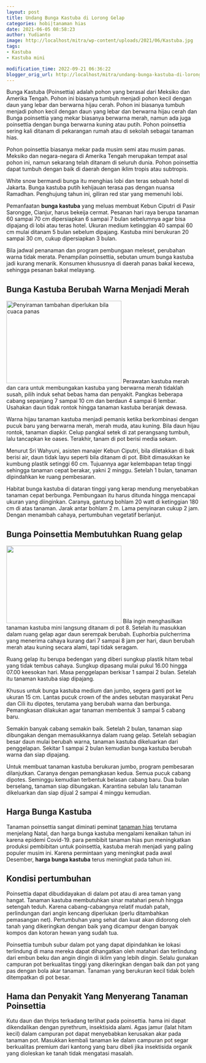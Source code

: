 ```yaml
---
layout: post
title: Undang Bunga Kastuba di Lorong Gelap
categories: hobi|tanaman hias
date: 2021-06-05 08:58:23
author: Yudianto
image: http://localhost/mitra/wp-content/uploads/2021/06/Kastuba.jpg
tags:
- Kastuba
- Kastuba mini

modification_time: 2022-09-21 06:36:22
blogger_orig_url: http://localhost/mitra/undang-bunga-kastuba-di-lorong-gelap.html
---
```


Bunga Kastuba (Poinsettia) adalah pohon yang berasal dari Meksiko dan Amerika Tengah. Pohon ini biasanya tumbuh menjadi pohon kecil dengan daun yang lebar dan berwarna hijau cerah. Pohon ini biasanya tumbuh menjadi pohon kecil dengan daun yang lebar dan berwarna hijau cerah dan Bunga poinsettia yang mekar biasanya berwarna merah, namun ada juga poinsettia dengan bunga berwarna kuning atau putih. Pohon poinsettia sering kali ditanam di pekarangan rumah atau di sekolah sebagai tanaman hias.

Pohon poinsettia biasanya mekar pada musim semi atau musim panas. Meksiko dan negara-negara di Amerika Tengah merupakan tempat asal pohon ini, namun sekarang telah ditanam di seluruh dunia. Pohon poinsettia dapat tumbuh dengan baik di daerah dengan iklim tropis atau subtropis.

White snow bermandi bunga itu menghias lobi dan teras sebuah hotel di Jakarta. Bunga <span class="keyword _ngcontent-boh-101" aria-hidden="false">kastuba</span> putih kehijauan terasa pas dengan nuansa Ramadhan. Penghujung tahun ini, giliran red star yang memenuhi lobi.

Pemanfaatan <strong><span class="keyword _ngcontent-boh-101" aria-hidden="false">bunga kastuba</span></strong> yang meluas membuat Kebun Ciputri di Pasir Sarongge, Cianjur, harus bekeija cermat. Pesanan hari raya berupa tanaman 60 sampai 70 cm dipersiapkan 6 sampai 7 bulan sebelumnya agar bisa dipajang di lobi atau teras hotel. Ukuran medium ketinggian 40 sampai 60 cm mulai ditanam 5 bulan sebelum dipajang. Kastuba mini berukuran 20 sampai 30 cm, cukup dipersiapkan 3 bulan.

Bila jadwal penanaman dan program pembungaan meleset, perubahan warna tidak merata. Penampilan poinsettia, sebutan umum <span class="keyword _ngcontent-boh-101" aria-hidden="false">bunga kastuba</span> jadi kurang menarik. Konsumen khususnya di daerah panas bakal kecewa, sehingga pesanan bakal melayang.
<h2 id="Berubah"><span class="keyword _ngcontent-qfp-101" aria-hidden="false">Bunga Kastuba </span>Berubah Warna Menjadi Merah</h2>
<a href="http://127.0.0.1/mitra/wp-content/uploads/2021/06/ruang.jpg"><img class="aligncenter wp-image-12078 size-medium" src="http://127.0.0.1/mitra/wp-content/uploads/2021/06/ruang-300x215.jpg" alt="Penyiraman tambahan diperlukan bila cuaca panas " width="300" height="215" /></a>
Perawatan kastuba merah dan cara untuk membungakan kastuba yang berwarna merah tidaklah susah, pilih induk sehat bebas hama dan penyakit. Pangkas beberapa cabang sepanjang 7 sampai 10 cm dan berdaun 4 sampai 6 lembar. Usahakan daun tidak rontok hingga <span class="keyword _ngcontent-qfp-101" aria-hidden="false">tanaman kastuba</span> beranjak dewasa.

Warna hijau <span class="keyword _ngcontent-qfp-101" aria-hidden="false">tanaman kastuba</span> menjadi pemanis ketika berkombinasi dengan pucuk baru yang berwarna merah, merah muda, atau kuning. Bila daun hijau rontok, tanaman diapkir. Celup pangkal setek di zat perangsang tumbuh, lalu tancapkan ke oases. Terakhir, tanam di pot berisi media sekam.

Menurut Sri Wahyuni, asisten manajer Kebun Ciputri, bila diletakkan di bak berisi air, daun tidak layu seperti bila ditanam di pot. Bibit dimasukkan ke kumbung plastik setinggi 60 cm. Tujuannya agar kelembapan tetap tinggi sehingga tanaman cepat berakar, yakni 2 minggu. Setelah 1 bulan, tanaman dipindahkan ke ruang pembesaran.

Habitat <span class="keyword _ngcontent-boh-101" aria-hidden="false">bunga kastuba</span> di dataran tinggi yang kerap mendung menyebabkan tanaman cepat berbunga. Pembungaan itu harus ditunda hingga mencapai ukuran yang diinginkan. Caranya, gantung bohlam 20 watt di ketinggian 180 cm di atas tanaman. Jarak antar bohlam 2 m. Lama penyinaran cukup 2 jam. Dengan menambah cahaya, pertumbuhan vegetatif berlanjut.
<h2 id="Ruang"><span class="keyword _ngcontent-qfp-101" aria-hidden="false">Bunga Poinsettia</span> Membutuhkan Ruang gelap</h2>
<a href="http://127.0.0.1/mitra/wp-content/uploads/2021/06/ruang1.jpg"><img class="aligncenter wp-image-12079 size-medium" src="http://127.0.0.1/mitra/wp-content/uploads/2021/06/ruang1-300x202.jpg" alt="" width="300" height="202" /></a>
Bila ingin menghasilkan <span class="keyword _ngcontent-qfp-101" aria-hidden="false">tanaman kastuba</span> mini langsung ditanam di pot 8. Setelah itu masukkan dalam ruang gelap agar daun serempak berubah. Euphorbia pulcherrima yang menerima cahaya kurang dari 7 sampai 8 jam per hari, daun berubah merah atau kuning secara alami, tapi tidak seragam.

Ruang gelap itu berupa bedengan yang diberi sungkup plastik hitam tebal yang tidak tembus cahaya. Sungkup dipasang mulai pukul 16.00 hingga 07.00 keesokan hari. Masa penggelapan berkisar 1 sampai 2 bulan. Setelah itu <span class="keyword _ngcontent-qfp-101" aria-hidden="false">tanaman kastuba</span> siap dipajang.

Khusus untuk <span class="keyword _ngcontent-boh-101" aria-hidden="false">bunga kastuba</span> medium dan jumbo, segera ganti pot ke ukuran 15 cm. Lantas pucuk crown of the andes sebutan masyarakat Peru dan Cili itu dipotes, terutama yang berubah warna dan berbunga. Pemangkasan dilakukan agar tanaman membentuk 3 sampai 5 cabang baru.

Semakin banyak cabang semakin baik. Setelah 2 bulan, tanaman siap dibungakan dengan memasukkannya dalam ruang gelap. Setelah sebagian besar daun mulai berubah warna, <span class="keyword _ngcontent-qfp-101" aria-hidden="false">tanaman kastuba</span> dikeluarkan dari penggelapan. Sekitar 1 sampai 2 bulan kemudian <span class="keyword _ngcontent-boh-101" aria-hidden="false">bunga kastuba</span> berubah warna dan siap dipajang.

Untuk membuat <span class="keyword _ngcontent-qfp-101" aria-hidden="false">tanaman kastuba</span> berukuran jumbo, program pembesaran dilanjutkan. Caranya dengan pemangkasan kedua. Semua pucuk cabang dipotes. Seminggu kemudian terbentuk belasan cabang baru. Dua bulan berselang, tanaman siap dibungakan. Karantina sebulan lalu tanaman dikeluarkan dan siap dijual 2 sampai 4 minggu kemudian.
<h2><span class="keyword _ngcontent-qfp-101" aria-hidden="false">Harga Bunga Kastuba</span></h2>
Tanaman poinsettia sangat diminati peminat <a class="wpil_keyword_link " title="tanaman hias" href="http://127.0.0.1/mitra/tanaman-hias" data-wpil-keyword-link="linked">tanaman hias</a> terutama menjelang Natal, dan harga bunga kastuba mengalami kenaikan tahun ini karena epidemi Covid-19. para pembibit tanaman hias pun meningkatkan produksi pembibitan untuk poinsettia, <span class="keyword _ngcontent-qfp-101" aria-hidden="false">kastuba merah</span> menjadi yang paling populer musim ini. Karena permintaan yang meningkat pada awal Desember, <strong><span class="keyword _ngcontent-qfp-101" aria-hidden="false">harga bunga kastuba</span></strong> terus meningkat pada tahun ini.
<h2>Kondisi pertumbuhan</h2>
Poinsettia dapat dibudidayakan di dalam pot atau di area taman yang hangat. Tanaman kastuba membutuhkan sinar matahari penuh hingga setengah teduh. Karena cabang-cabangnya relatif mudah patah, perlindungan dari angin kencang diperlukan (perlu ditambahkan pemasangan net). Pertumbuhan yang sehat dan kuat akan didorong oleh tanah yang dikeringkan dengan baik yang dicampur dengan banyak kompos dan kotoran hewan yang sudah tua.

Poinsettia tumbuh subur dalam pot yang dapat dipindahkan ke lokasi terlindung di mana mereka dapat dihangatkan oleh matahari dan terlindung dari embun beku dan angin dingin di iklim yang lebih dingin. Selalu gunakan campuran pot berkualitas tinggi yang dikeringkan dengan baik dan pot yang pas dengan bola akar tanaman. Tanaman yang berukuran kecil tidak boleh ditempatkan di pot besar.
<h2>Hama dan Penyakit Yang Menyerang Tanaman Poinsettia</h2>
Kutu daun dan thrips terkadang terlihat pada poinsettia. hama ini dapat dikendalikan dengan pyrethrum, insektisida alami. Agas jamur (lalat hitam kecil) dalam campuran pot dapat menyebabkan kerusakan akar pada tanaman pot. Masukkan kembali tanaman ke dalam campuran pot segar berkualitas premium dari kantong yang baru dibeli jika insektisida organik yang dioleskan ke tanah tidak mengatasi masalah.
